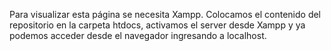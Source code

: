 Para visualizar esta página se necesita Xampp. Colocamos el contenido del repositorio en la carpeta htdocs, activamos el server desde Xampp y ya podemos acceder desde el navegador ingresando a localhost.
